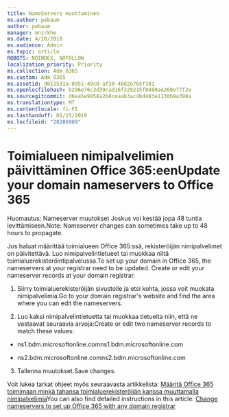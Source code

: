 ```yaml
---
title: NameServers muuttaminen
ms.author: pebaum
author: pebaum
manager: mnirkhe
ms.date: 4/20/2018
ms.audience: Admin
ms.topic: article
ROBOTS: NOINDEX, NOFOLLOW
localization_priority: Priority
ms.collection: Adm_O365
ms.custom: Adm_O365
ms.assetid: d011531a-0951-49c0-af30-40d2e765f381
ms.openlocfilehash: b296e76c3d39cad16f329215f0480ae260e77f2e
ms.sourcegitcommit: d6ea5e9458a2b8ceaab3ac4bd483e1130b9a398a
ms.translationtype: MT
ms.contentlocale: fi-FI
ms.lasthandoff: 01/15/2019
ms.locfileid: "28286989"
---
```

# <a name="update-your-domain-nameservers-to-office-365"></a><span data-ttu-id="abf77-102">Toimialueen nimipalvelimien päivittäminen Office 365:een</span><span class="sxs-lookup"><span data-stu-id="abf77-102">Update your domain nameservers to Office 365</span></span>

<span data-ttu-id="abf77-103">Huomautus: Nameserver muutokset Joskus voi kestää jopa 48 tuntia levittämiseen.</span><span class="sxs-lookup"><span data-stu-id="abf77-103">Note: Nameserver changes can sometimes take up to 48 hours to propagate.</span></span>
  
<span data-ttu-id="abf77-p101">Jos haluat määrittää toimialueen Office 365:ssä, rekisteröijän nimipalvelimet on päivitettävä. Luo nimipalvelintietueet tai muokkaa niitä toimialuerekisteröintipalvelussa.</span><span class="sxs-lookup"><span data-stu-id="abf77-p101">To set up your domain in Office 365, the nameservers at your registrar need to be updated. Create or edit your nameserver records at your domain registrar.</span></span>
  
1. <span data-ttu-id="abf77-106">Siirry toimialuerekisteröijän sivustolle ja etsi kohta, jossa voit muokata nimipalvelimia.</span><span class="sxs-lookup"><span data-stu-id="abf77-106">Go to your domain registrar's website and find the area where you can edit the nameservers.</span></span>
    
2. <span data-ttu-id="abf77-107">Luo kaksi nimipalvelintietuetta tai muokkaa tietueita niin, että ne vastaavat seuraavia arvoja:</span><span class="sxs-lookup"><span data-stu-id="abf77-107">Create or edit two nameserver records to match these values:</span></span>
    
  - <span data-ttu-id="abf77-108">ns1.bdm.microsoftonline.com</span><span class="sxs-lookup"><span data-stu-id="abf77-108">ns1.bdm.microsoftonline.com</span></span>
    
  - <span data-ttu-id="abf77-109">ns2.bdm.microsoftonline.com</span><span class="sxs-lookup"><span data-stu-id="abf77-109">ns2.bdm.microsoftonline.com</span></span>
    
3. <span data-ttu-id="abf77-110">Tallenna muutokset.</span><span class="sxs-lookup"><span data-stu-id="abf77-110">Save changes.</span></span>
    
<span data-ttu-id="abf77-111">Voit lukea tarkat ohjeet myös seuraavasta artikkelista: [Määritä Office 365 toimimaan minkä tahansa toimialuerekisteröijän kanssa muuttamalla nimipalvelimia](https://support.office.com/article/https://support.office.com/en-us/article/Change-nameservers-at-any-domain-registrar-to-set-up-Office-365-a8b487a9-2a45-4581-9dc4-5d28a47010a2.aspx)</span><span class="sxs-lookup"><span data-stu-id="abf77-111">You can also find detailed instructions in this article: [Change nameservers to set up Office 365 with any domain registrar](https://support.office.com/article/https://support.office.com/en-us/article/Change-nameservers-at-any-domain-registrar-to-set-up-Office-365-a8b487a9-2a45-4581-9dc4-5d28a47010a2.aspx)</span></span>
  

